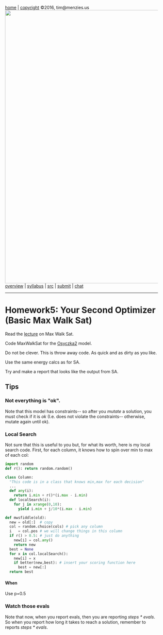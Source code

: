 
[home](http://tiny.cc/ase2016) |
[copyright](https://github.com/txt/ase16/blob/master/LICENSE.md) &copy;2016, tim&commat;menzies.us
<br>
[<img width=900 src="https://raw.githubusercontent.com/txt/ase16/master/img/mase16.png">](http://tiny.cc/ase2016)<br>
[overview](https://github.com/txt/ase16/blob/master/doc/overview.md) |
[syllabus](https://github.com/txt/ase16/blob/master/doc/syllabus.md) |
[src](https://github.com/txt/ase16/tree/master/src) |
[submit](http://tiny.cc/ase16give) |
[chat](https://ase16.slack.com/) 


______




# Homework5: Your Second Optimizer (Basic Max Walk Sat)

Read the [lecture](mws.md) on Max Walk Sat.

Code  MaxWalkSat  for the
[Osyczka2](pdf/moeaProblems.pdf) model.

Do not be clever. This is throw away code. As quick
and as dirty as you like.


Use the same energy calcs as for SA.

Try and make a report that looks like the output from SA.

## Tips

### Not everything is "ok".


Note that this model has constraints-- so after you
_mutate_ a solution, you must check if it is _ok_
(I.e. does not violate the constraints-- otherwise,
mutate again until ok).


### Local Search

Not sure that this is useful to you but, for what its worth,
here is my local search code. First, for each column,
it knows how to spin over min to max of each col:

```python
import random
def r(): return random.random()

class Column:
  "This code is in a class that knows min,max for each decision"
  ...
  def any(i):
    return i.min + r()*(i.max - i.min)
  def localSearch(i):
    for j in xrange(0,10):
      yield i.min + j/10*(i.max - i.min)

def mwsfiddle(old):
  new = old[:]  # copy
  col = random.choice(cols) # pick any column
  i   = col.pos # we will change things in this column
  if r() > 0.5: # just do anything
    new[i] = col.any()
    return new
  best = None
  for x in col.localSearch():
    new[i] = x
    if better(new,best): # insert your scoring function here
      best = new[:]
  return best
```

#### When

Use p=0.5

### Watch those evals

Note that now, when you report evals, then you are reporting _steps * evals_. So when you report how long it takes to reach a
solution, remember to reports _steps * evals_.



